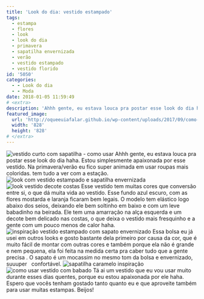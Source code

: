```yaml
---
title: 'Look do dia: vestido estampado'
tags:
  - estampa
  - flores
  - look
  - look do dia
  - primavera
  - sapatilha envernizada
  - verão
  - vestido estampado
  - vestido florido
id: '5050'
categories:
  - - Look do dia
  - - Moda
date: 2018-01-05 11:59:49
# <extra>
description: 'Ahhh gente, eu estava louca pra postar esse look do dia haha. Estou simplesmente apaixonada por esse vestido. Na primavera/verão eu fico super animada em usar roupas mais coloridas. tem tudo a ver com a estação. Esse vestido tem muitas cores que conversão entre si, o que dá muita vida ao vestido. Esse fundo azul escuro, com as flores mostarda e laranja ficaram bem legais. O modelo tem elástico logo abaixo dos seios, deixando ele bem soltinho em baixo e com um leve babadinho na beirada. Ele tem uma amarração na alça esquerda e um decote bem delicado nas costas, o que deixa o vestido mais fresquinho e a gente com um pouco menos de calor haha. Essa bolsa eu já usei em outros looks e gosto bastante dela primeiro por causa da cor, que é muito fácil de montar &hellip;'
featured_image: 
  url: 'http://oqueeuiafalar.github.io/wp-content/uploads/2017/09/como-usar-bolsa-caramelo.jpg'
  width: '828'
  height: '828'
# </extra>
---
```


![vestido curto com sapatilha - como usar](/wp-content/uploads/2017/09/look-vestido-curto-estampado.jpg) Ahhh gente, eu estava louca pra postar esse look do dia haha. Estou simplesmente apaixonada por esse vestido. Na primavera/verão eu fico super animada em usar roupas mais coloridas. tem tudo a ver com a estação. ![look com vestido estampado e sapatilha envernizada ](/wp-content/uploads/2017/09/como-usar-vestido-estampado-curto.jpg) ![look vestido decote costas](/wp-content/uploads/2017/09/como-usar-bolsa-caramelo.jpg) Esse vestido tem muitas cores que conversão entre si, o que dá muita vida ao vestido. Esse fundo azul escuro, com as flores mostarda e laranja ficaram bem legais. O modelo tem elástico logo abaixo dos seios, deixando ele bem soltinho em baixo e com um leve babadinho na beirada. Ele tem uma amarração na alça esquerda e um decote bem delicado nas costas, o que deixa o vestido mais fresquinho e a gente com um pouco menos de calor haha. ![inspiração vestido estampado com sapato envernizado ](/wp-content/uploads/2017/09/vestido-estampato-com-sapato-caramelo.jpg) Essa bolsa eu já usei em outros looks e gosto bastante dela primeiro por causa da cor, que é muito fácil de montar com outras cores e também porque ela não é grande e nem pequena, ela foi feita na medida certa pra caber tudo que a gente precisa . O sapato é um mocassim no mesmo tom da bolsa e envernizado, suuuper   confortável. ![sapatilha caramelo inspiração ](/wp-content/uploads/2017/09/como-usar-sapato-envernizado.jpg) ![como usar vestido com babado ](/wp-content/uploads/2017/09/look-vestido-curto-estampado-com-sapatilha.jpg) Tá ai um vestido que eu vou usar muito durante esses dias quentes, porque eu estou apaixonada por ele haha. Espero que vocês tenham gostado tanto quanto eu e que aproveite também para usar muitas estampas. Beijos!
